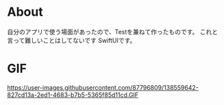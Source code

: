 # About
自分のアプリで使う場面があったので、Testを兼ねて作ったものです。
これと言って難しいことはしてないです
SwiftUIです。


# GIF
https://user-images.githubusercontent.com/87796809/138559642-827cd13a-2ed1-4683-b7b5-5365f85d11cd.GIF
